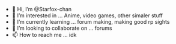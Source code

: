 - 👋 Hi, I’m @Starfox-chan
- 👀 I’m interested in ... Anime, video games, other simaler stuff
- 🌱 I’m currently learning ... forum making, making good rp sights
- 💞️ I’m looking to collaborate on ... forums
- 📫 How to reach me ... idk

<!---
Starfox-chan/Starfox-chan is a ✨ special ✨ repository because its `README.md` (this file) appears on your GitHub profile.
You can click the Preview link to take a look at your changes.
--->
